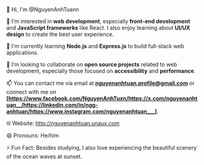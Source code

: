 👋 Hi, I'm @NguyenAnhTuann

👀 I'm interested in **web development**, especially **front-end development** and **JavaScript frameworks** like React. I also enjoy learning about **UI/UX design** to create the best user experience.

🌱 I'm currently learning **Node.js** and **Express.js** to build full-stack web applications.

💞️ I'm looking to collaborate on **open source projects** related to web development, especially those focused on **accessibility** and **performance**.

📫 You can contact me via email at **nguyenanhtuan.profile@gmail.com** or connect with me on **[https://www.facebook.com/NguyenAnhTuxn/https://x.com/nguyenanhtuan__/https://linkedin.com/in/ngg-anhtuan/https://www.instagram.com/nguyenanhtuan___]**.

🌐 Website: http://nguyenanhtuan.unaux.com

😄 Pronouns: He/him

⚡ Fun Fact: Besides studying, I also love experiencing the beautiful scenery of the ocean waves at sunset.
